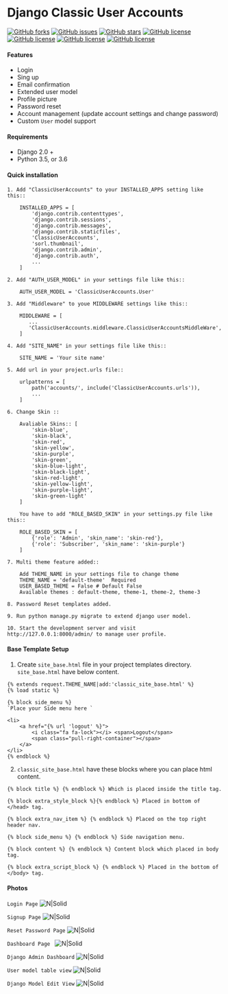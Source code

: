 # Django Classic User Accounts

[![GitHub forks](https://img.shields.io/github/forks/sumankumar72/django-classic-user-account.svg)](https://github.com/sumankumar72/django-classic-user-account/network) [![GitHub issues](https://img.shields.io/github/issues/sumankumar72/django-classic-user-account.svg)](https://github.com/sumankumar72/django-classic-user-account/issues) [![GitHub stars](https://img.shields.io/github/stars/sumankumar72/django-classic-user-account.svg)](https://github.com/sumankumar72/django-classic-user-account/stargazers) [![GitHub license](https://img.shields.io/github/license/sumankumar72/django-classic-user-account.svg)](https://github.com/sumankumar72/django-classic-user-account) [![GitHub license](https://img.shields.io/badge/This%20month%20downloads-5089%2B-brightgreen.svg)](https://github.com/sumankumar72/django-classic-user-account) [![GitHub license](https://img.shields.io/badge/Total%20downloads-15K%2B-brightgreen.svg)](https://github.com/sumankumar72/django-classic-user-account)
[![GitHub license](https://img.shields.io/badge/Slack-%20-%23e01563.svg)](https://sumanshandilya.slack.com)


#### Features
- Login
- Sing up
- Email confirmation
- Extended user model
- Profile picture
- Password reset
- Account management (update account settings and change password)
- Custom `User` model support

#### Requirements
- Django 2.0 +
- Python 3.5, or 3.6

#### Quick installation


`1. Add "ClassicUserAccounts" to your INSTALLED_APPS setting like this::`
```
    INSTALLED_APPS = [
        'django.contrib.contenttypes',
	    'django.contrib.sessions',
	    'django.contrib.messages',
	    'django.contrib.staticfiles',
	    'ClassicUserAccounts',
	    'sorl.thumbnail',
	    'django.contrib.admin',
	    'django.contrib.auth',
	    ...
    ]
```
`2. Add "AUTH_USER_MODEL" in your settings file like this::`
```
	AUTH_USER_MODEL = 'ClassicUserAccounts.User'
```

`3. Add "Middleware" to youe MIDDLEWARE settings like this::`
```
	MIDDLEWARE = [
	   ...
	   'ClassicUserAccounts.middleware.ClassicUserAccountsMiddleWare',
	]
```

`4. Add "SITE_NAME" in your settings file like this::`
```
    SITE_NAME = 'Your site name'
```

`5. Add url in your project.urls file::`
```
	urlpatterns = [
	    path('accounts/', include('ClassicUserAccounts.urls')),
		...
	]
```
`6. Change Skin ::`
```
    Avaliable Skins:: [
        'skin-blue',
        'skin-black',
        'skin-red',
        'skin-yellow',
        'skin-purple',
        'skin-green',
        'skin-blue-light',
        'skin-black-light',
        'skin-red-light',
        'skin-yellow-light',
        'skin-purple-light',
        'skin-green-light'
    ]

    You have to add "ROLE_BASED_SKIN" in your settings.py file like this::

    ROLE_BASED_SKIN = [
        {'role': 'Admin', 'skin_name': 'skin-red'},
        {'role': 'Subscriber', 'skin_name': 'skin-purple'}
    ]
```
`7. Multi theme feature added::`
```
    Add THEME_NAME in your settings file to change theme
    THEME_NAME = 'default-theme'  Required
    USER_BASED_THEME = False # Default False
    Available themes : default-theme, theme-1, theme-2, theme-3
```
`8. Password Reset templates added.`

`9. Run python manage.py migrate to extend django user model.`

`10. Start the development server and visit http://127.0.0.1:8000/admin/ to manage user profile.`

#### Base Template Setup
1. Create `site_base.html` file in your project templates directory. `site_base.html` have below content.
```
{% extends request.THEME_NAME|add:'classic_site_base.html' %}
{% load static %}

{% block side_menu %}
`Place your Side menu here `

<li>
    <a href="{% url 'logout' %}">
        <i class="fa fa-lock"></i> <span>Logout</span>
        <span class="pull-right-container"></span>
    </a>
</li>
{% endblock %}
```
2. `classic_site_base.html` have these blocks where you can place html content.
```
{% block title %} {% endblock %} Which is placed inside the title tag.

{% block extra_style_block %}{% endblock %} Placed in bottom of </head> tag.

{% block extra_nav_item %} {% endblock %} Placed on the top right header nav.

{% block side_menu %} {% endblock %} Side navigation menu.

{% block content %} {% endblock %} Content block which placed in body tag.

{% block extra_script_block %} {% endblock %} Placed in the bottom of </body> tag.
```

#### Photos

` Login Page `
![N|Solid](http://drive.google.com/uc?export=view&id=1kksCLiixQRSAixmk47-0cC1J5ZKh1BkQ)

`Signup Page`
![N|Solid](http://drive.google.com/uc?export=view&id=11v8weKPZzITR_IHeQCeBVD3XQiKRgcKv)

`Reset Password Page`
![N|Solid](http://drive.google.com/uc?export=view&id=1pdouy9cKSQ0vqx3FgMsrmue-Rf8yRtCW)

`Dashboard Page `
![N|Solid](http://drive.google.com/uc?export=view&id=1N74ZJConUqYz4tRBopYp9_FWextLmbD6)

`Django Admin Dashboard`
![N|Solid](http://drive.google.com/uc?export=view&id=1dsn4VxjHr8tQBW3KxPELjuHZx4R_y44R)

`User model table view`
![N|Solid](http://drive.google.com/uc?export=view&id=1OvG9q9siIOS7x30C4lOoOnUH_DcM7ilS)

`Django Model Edit View`
![N|Solid](http://drive.google.com/uc?export=view&id=1AyeeRYzAXISMccArxmVHweAEmqtwEJwn)

